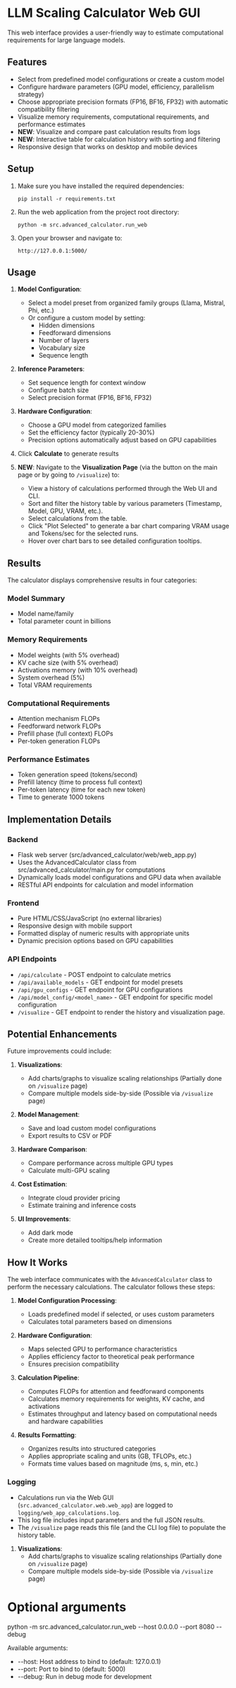 # LLM Scaling Calculator Web GUI

This web interface provides a user-friendly way to estimate computational requirements for large language models.

## Features

- Select from predefined model configurations or create a custom model
- Configure hardware parameters (GPU model, efficiency, parallelism strategy)
- Choose appropriate precision formats (FP16, BF16, FP32) with automatic compatibility filtering
- Visualize memory requirements, computational requirements, and performance estimates
- **NEW**: Visualize and compare past calculation results from logs
- **NEW**: Interactive table for calculation history with sorting and filtering
- Responsive design that works on desktop and mobile devices

## Setup

1. Make sure you have installed the required dependencies:
   ```
   pip install -r requirements.txt
   ```

2. Run the web application from the project root directory:
   ```
   python -m src.advanced_calculator.run_web
   ```

3. Open your browser and navigate to:
   ```
   http://127.0.0.1:5000/
   ```

## Usage

1. **Model Configuration**:
   - Select a model preset from organized family groups (Llama, Mistral, Phi, etc.)
   - Or configure a custom model by setting:
     - Hidden dimensions
     - Feedforward dimensions
     - Number of layers
     - Vocabulary size
     - Sequence length

2. **Inference Parameters**:
   - Set sequence length for context window
   - Configure batch size
   - Select precision format (FP16, BF16, FP32)

3. **Hardware Configuration**:
   - Choose a GPU model from categorized families
   - Set the efficiency factor (typically 20-30%)
   - Precision options automatically adjust based on GPU capabilities

4. Click **Calculate** to generate results

5. **NEW**: Navigate to the **Visualization Page** (via the button on the main page or by going to `/visualize`) to:
   - View a history of calculations performed through the Web UI and CLI.
   - Sort and filter the history table by various parameters (Timestamp, Model, GPU, VRAM, etc.).
   - Select calculations from the table.
   - Click "Plot Selected" to generate a bar chart comparing VRAM usage and Tokens/sec for the selected runs.
   - Hover over chart bars to see detailed configuration tooltips.

## Results

The calculator displays comprehensive results in four categories:

### Model Summary
- Model name/family
- Total parameter count in billions

### Memory Requirements
- Model weights (with 5% overhead)
- KV cache size (with 5% overhead)
- Activations memory (with 10% overhead)
- System overhead (5%)
- Total VRAM requirements

### Computational Requirements
- Attention mechanism FLOPs
- Feedforward network FLOPs
- Prefill phase (full context) FLOPs
- Per-token generation FLOPs

### Performance Estimates
- Token generation speed (tokens/second)
- Prefill latency (time to process full context)
- Per-token latency (time for each new token)
- Time to generate 1000 tokens

## Implementation Details

### Backend
- Flask web server (src/advanced_calculator/web/web_app.py)
- Uses the AdvancedCalculator class from src/advanced_calculator/main.py for computations
- Dynamically loads model configurations and GPU data when available
- RESTful API endpoints for calculation and model information

### Frontend
- Pure HTML/CSS/JavaScript (no external libraries)
- Responsive design with mobile support
- Formatted display of numeric results with appropriate units
- Dynamic precision options based on GPU capabilities

### API Endpoints
- `/api/calculate` - POST endpoint to calculate metrics
- `/api/available_models` - GET endpoint for model presets
- `/api/gpu_configs` - GET endpoint for GPU configurations
- `/api/model_config/<model_name>` - GET endpoint for specific model configuration
- `/visualize` - GET endpoint to render the history and visualization page.

## Potential Enhancements

Future improvements could include:

1. **Visualizations**:
   - Add charts/graphs to visualize scaling relationships (Partially done on `/visualize` page)
   - Compare multiple models side-by-side (Possible via `/visualize` page)

2. **Model Management**:
   - Save and load custom model configurations
   - Export results to CSV or PDF

3. **Hardware Comparison**:
   - Compare performance across multiple GPU types
   - Calculate multi-GPU scaling

4. **Cost Estimation**:
   - Integrate cloud provider pricing
   - Estimate training and inference costs

5. **UI Improvements**:
   - Add dark mode
   - Create more detailed tooltips/help information

## How It Works

The web interface communicates with the `AdvancedCalculator` class to perform the necessary calculations. The calculator follows these steps:

1. **Model Configuration Processing**:
   - Loads predefined model if selected, or uses custom parameters
   - Calculates total parameters based on dimensions

2. **Hardware Configuration**:
   - Maps selected GPU to performance characteristics
   - Applies efficiency factor to theoretical peak performance
   - Ensures precision compatibility

3. **Calculation Pipeline**:
   - Computes FLOPs for attention and feedforward components
   - Calculates memory requirements for weights, KV cache, and activations
   - Estimates throughput and latency based on computational needs and hardware capabilities

4. **Results Formatting**:
   - Organizes results into structured categories
   - Applies appropriate scaling and units (GB, TFLOPs, etc.)
   - Formats time values based on magnitude (ms, s, min, etc.)

### Logging

- Calculations run via the Web GUI (`src.advanced_calculator.web.web_app`) are logged to `logging/web_app_calculations.log`.
- This log file includes input parameters and the full JSON results.
- The `/visualize` page reads this file (and the CLI log file) to populate the history table.

1. **Visualizations**:
   - Add charts/graphs to visualize scaling relationships (Partially done on `/visualize` page)
   - Compare multiple models side-by-side (Possible via `/visualize` page)

# Optional arguments
python -m src.advanced_calculator.run_web --host 0.0.0.0 --port 8080 --debug

Available arguments:
- --host: Host address to bind to (default: 127.0.0.1)
- --port: Port to bind to (default: 5000)
- --debug: Run in debug mode for development 